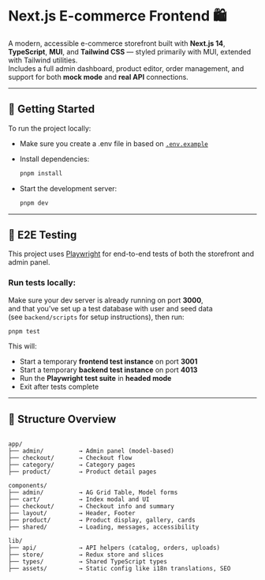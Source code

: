 # Next.js E-commerce Frontend 🛍️

A modern, accessible e-commerce storefront built with **Next.js 14**, **TypeScript**, **MUI**, and **Tailwind CSS** — styled primarily with MUI, extended with Tailwind utilities.  
Includes a full admin dashboard, product editor, order management, and support for both **mock mode** and **real API** connections.

---

## 🚀 Getting Started

To run the project locally:

- Make sure you create a .env file in based on [`.env.example`](.env.example)
- Install dependencies:

  ```bash
  pnpm install
  ```

- Start the development server:

  ```bash
  pnpm dev
  ```

---

## 🧪 E2E Testing

This project uses [Playwright](https://playwright.dev/) for end-to-end tests of both the storefront and admin panel.

### Run tests locally:

Make sure your dev server is already running on port **3000**,  
and that you’ve set up a test database with user and seed data  
(see `backend/scripts` for setup instructions), then run:

```bash
pnpm test
```

This will:

- Start a temporary **frontend test instance** on port **3001**
- Start a temporary **backend test instance** on port **4013**
- Run the **Playwright test suite** in **headed mode**
- Exit after tests complete

---

## 📁 Structure Overview

```

app/
├── admin/          → Admin panel (model-based)
├── checkout/       → Checkout flow
├── category/       → Category pages
├── product/        → Product detail pages

components/
├── admin/          → AG Grid Table, Model forms
├── cart/           → Index modal and UI
├── checkout/       → Checkout info and summary
├── layout/         → Header, Footer
├── product/        → Product display, gallery, cards
├── shared/         → Loading, messages, accessibility

lib/
├── api/            → API helpers (catalog, orders, uploads)
├── store/          → Redux store and slices
├── types/          → Shared TypeScript types
├── assets/         → Static config like i18n translations, SEO
```

